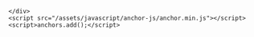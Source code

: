 
<!DOCTYPE html>
<html lang="en">
  <head>
    <meta charset="UTF-8">
    <meta name="viewport" content="width=device-width, initial-scale=1">


<title>phonebook homework</title>
<meta name="generator" content="Jekyll v3.6.2" />
<meta property="og:title" content="jhs0309.github.io" />
<meta property="og:locale" content="en_US" />
<script type="application/ld+json">


    <link href="/assets/css/style.css?v=155b03ba0cc86c20f6a550bf8f968bb72ee25975" rel="stylesheet">
  </head>
  <body>
    <div class="container-lg px-3 my-5 markdown-body">
      <html lang="en">

<head>
    <meta charset="UTF-8" />
    <meta name="viewport" content="width=device-width, initial-scale=1.0" />
    <meta http-equiv="X-UA-Compatible" content="ie=edge" />
    <title>Phonebook</title>
    <link rel="stylesheet" href="phonebook.css" />
 </head>

<body>
    <div id="main">

        <h1>Phonebook</h1>
        Last Name<br /><input id="ln" type="text" />
        <br /> First Name<br /><input id="fn" type="text" />
        <br /> Phone Number<br /> <input id="phone" type="text" /><br />
         <br /> Seach Box<br /> <input id="search" type="text" /><br />
       
        <button id="btnSave">Save</button>
        <button id="btnDelete">Delete</button>
        <button id="btnSort">Sort</button>
        <button id="btnSearch">Search</button>

        <hr />



        <table id="mytable">
            <tr>
                <th>Last Name</th>
                <th>First Name</th>
                <th>Phone Number</th>
            </tr>
        </table>

        
    </div>
</body>





<script src="phonebook.js">
</script>

<script>
</script>
</html>


      
    </div>
    <script src="/assets/javascript/anchor-js/anchor.min.js"></script>
    <script>anchors.add();</script>
  </body>
</html>

